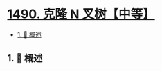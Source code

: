 # [1490. 克隆 N 叉树【中等】](https://github.com/tnotesjs/TNotes.leetcode/tree/main/notes/1490.%20%E5%85%8B%E9%9A%86%20N%20%E5%8F%89%E6%A0%91%E3%80%90%E4%B8%AD%E7%AD%89%E3%80%91)

<!-- region:toc -->

- [1. 📝 概述](#1--概述)

<!-- endregion:toc -->

## 1. 📝 概述
